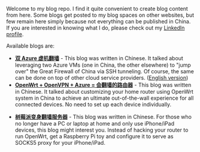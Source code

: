Welcome to my blog repo. I find it quite convenient to create blog content from here. Some blogs get posted to my blog spaces on other websites, but few remain here simply because not everything can be published in China. If you are interested in knowing what I do, please check out my [LinkedIn profile](https://www.linkedin.com/in/martincai).

Available blogs are:
* **[双 Azure 虚机翻墙](https://github.com/martincai/blogs/blob/master/azure-2vm-ssh.md)** - This blog was written in Chinese. It talked about leveraging two Azure VMs (one in China, the other elsewhere) to "jump over" the Great Firewall of China via SSH tunneling. Of course, the same can be done on top of other cloud service providers. ([English version](https://github.com/martincai/blogs/blob/master/azure-2vm-ssh-en.md))
* **[OpenWrt + OpenVPN + Azure = 会翻墙的路由器](https://github.com/martincai/blogs/blob/master/openwrt%2Bopenvpn%2Bazure.md)** - This blog was written in Chinese. It talked about customizing your home router using OpenWrt system in China to achieve an ultimate out-of-the-wall experience for all connected devices. No need to set up each device individually.
- **[树莓派变身翻墙服务器](https://github.com/martincai/blogs/blob/master/raspberrypi-azure-ssh.md)** - This blog was written in Chinese. For those who no longer have a PC or laptop at home and only use iPhone/iPad devices, this blog might interest you. Instead of hacking your router to run OpenWrt, get a Raspberry Pi toy and configure it to serve as SOCKS5 proxy for your iPhone/iPad.
